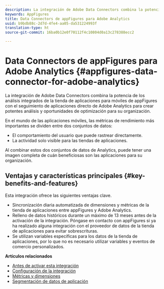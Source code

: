 ```yaml
---
description: La integración de Adobe Data Connectors combina la potencia de los análisis integrados de la tienda de aplicaciones para móviles de appFigures con el seguimiento de aplicaciones directo de Adobe Analytics para crear potentes análisis y oportunidades de optimización para su organización.
keywords: AppFigures
title: Data Connectors de appFigures para Adobe Analytics
uuid: b9bdb88c-2d7d-4fe4-aa05-da531224993f
translation-type: ht
source-git-commit: 16ba0b12e0f70112f4c10804d0a13c278388ecc2

---
```



# Data Connectors de appFigures para Adobe Analytics {#appfigures-data-connector-for-adobe-analytics}

La integración de Adobe Data Connectors combina la potencia de los análisis integrados de la tienda de aplicaciones para móviles de appFigures con el seguimiento de aplicaciones directo de Adobe Analytics para crear potentes análisis y oportunidades de optimización para su organización.

En el mundo de las aplicaciones móviles, las métricas de rendimiento más importantes se dividen entre dos conjuntos de datos:

* El comportamiento del usuario que puede rastrear directamente.
* La actividad solo visible para las tiendas de aplicaciones.

Al combinar estos dos conjuntos de datos de Analytics, puede tener una imagen completa de cuán beneficiosas son las aplicaciones para su organización.

## Ventajas y características principales {#key-benefits-and-features}

Esta integración ofrece las siguientes ventajas clave.

* Sincronización diaria automatizada de dimensiones y métricas de la tienda de aplicaciones entre appFigures y Adobe Analytics.
* Relleno de datos históricos durante un máximo de 13 meses antes de la activación de la integración. Póngase en contacto con appFigures si ya ha realizado alguna integración con el proveedor de datos de la tienda de aplicaciones para evitar sobrescrituras.
* Se utilizan variables específicas para los datos de la tienda de aplicaciones, por lo que no es necesario utilizar variables y eventos de comercio personalizados.

**Artículos relacionados**

* [Antes de activar esta integración](appfigures-before-activation.md)
* [Configuración de la integración](t-appfigures-integration.md)
* [Métricas y dimensiones](appfigures-metrics.md)
* [Segmentación de datos de aplicación](appfigures-segment-filter.md)
